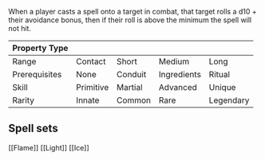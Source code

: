 When a player casts a spell onto a target in combat, that target rolls a d10 + their avoidance bonus, then if their roll is above the minimum the spell will not hit.

| Property Type |           |         |             |           |
| ------------- | --------- | ------- | ----------- | --------- |
| Range         | Contact   | Short   | Medium      | Long      |
| Prerequisites | None      | Conduit | Ingredients | Ritual    |
| Skill         | Primitive | Martial | Advanced    | Unique    |
| Rarity        | Innate    | Common  | Rare        | Legendary |

## Spell sets
[[Flame]]
[[Light]]
[[Ice]]